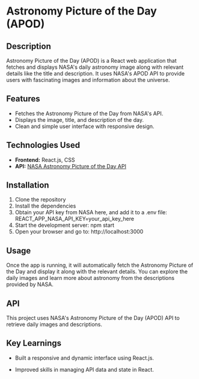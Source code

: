 # Astronomy Picture of the Day (APOD)

## Description
Astronomy Picture of the Day (APOD) is a React web application that fetches and displays NASA's daily astronomy image along with relevant details like the title and description. It uses NASA's APOD API to provide users with fascinating images and information about the universe.

## Features
* Fetches the Astronomy Picture of the Day from NASA's API.
* Displays the image, title, and description of the day.
* Clean and simple user interface with responsive design.

## Technologies Used
* **Frontend:** React.js, CSS
* **API:** [NASA Astronomy Picture of the Day API](https://api.nasa.gov/)

## Installation

1. Clone the repository
2. Install the dependencies
3. Obtain your API key from NASA here, and add it to a .env file: REACT_APP_NASA_API_KEY=your_api_key_here
4. Start the development server: npm start
6. Open your browser and go to: http://localhost:3000

## Usage
Once the app is running, it will automatically fetch the Astronomy Picture of the Day and display it along with the relevant details. You can explore the daily images and learn more about astronomy from the descriptions provided by NASA.

## API
This project uses NASA's Astronomy Picture of the Day (APOD) API to retrieve daily images and descriptions. 

## Key Learnings
-  Built a responsive and dynamic interface using React.js.
* Improved skills in managing API data and state in React.
